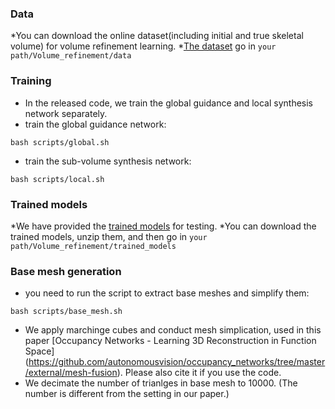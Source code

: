 ### Data

*You can download the online dataset(including initial and true skeletal volume) for volume refinement learning.
*[The dataset](https://drive.google.com/open?id=1Vc1MNL1EZPndcWs5tP-hehLPQytn0VQA) go in ```your path/Volume_refinement/data```

### Training
* In the released code, we train the global guidance and local synthesis network separately. 
* train the global guidance network:
```shell
bash scripts/global.sh
```

* train the sub-volume synthesis network:
```shell
bash scripts/local.sh
```

### Trained models

*We have provided the [trained models](https://drive.google.com/open?id=15iAaCZGdPIIlJJaXxWMtTkiws0A8NnUX) for testing. 
*You can download the trained models, unzip them, and then go in ```your path/Volume_refinement/trained_models```

### Base mesh generation

* you need to run the script to extract base meshes and simplify them:
```shell
bash scripts/base_mesh.sh
```
* We apply marchinge cubes and conduct mesh simplication, used in this paper [Occupancy Networks - Learning 3D Reconstruction in Function Space]
(https://github.com/autonomousvision/occupancy_networks/tree/master/external/mesh-fusion). Please also cite it if you use the code.
* We decimate the number of trianlges in base mesh to 10000. (The number is different from the setting in our paper.)
